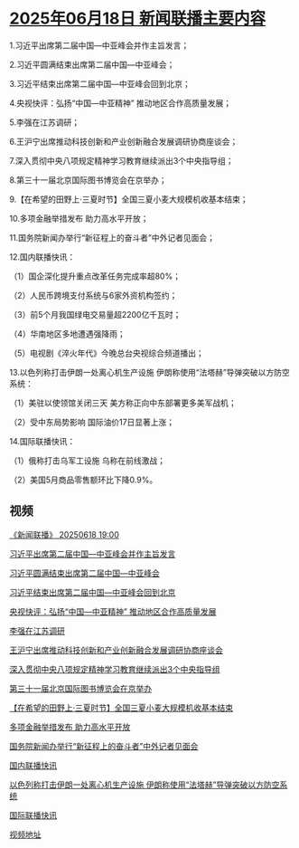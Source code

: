 # [2025年06月18日 新闻联播主要内容](https://tv.cctv.com/lm/xwlb/day/20250618.shtml)

1.习近平出席第二届中国—中亚峰会并作主旨发言；

2.习近平圆满结束出席第二届中国—中亚峰会；

3.习近平结束出席第二届中国—中亚峰会回到北京；

4.央视快评：弘扬“中国—中亚精神” 推动地区合作高质量发展；

5.李强在江苏调研；

6.王沪宁出席推动科技创新和产业创新融合发展调研协商座谈会；

7.深入贯彻中央八项规定精神学习教育继续派出3个中央指导组；

8.第三十一届北京国际图书博览会在京举办；

9.【在希望的田野上·三夏时节】全国三夏小麦大规模机收基本结束；

10.多项金融举措发布 助力高水平开放；

11.国务院新闻办举行“新征程上的奋斗者”中外记者见面会；

12.国内联播快讯：

（1）国企深化提升重点改革任务完成率超80%；

（2）人民币跨境支付系统与6家外资机构签约；

（3）前5个月我国绿电交易量超2200亿千瓦时；

（4）华南地区多地遭遇强降雨；

（5）电视剧《淬火年代》今晚总台央视综合频道播出；

13.以色列称打击伊朗一处离心机生产设施 伊朗称使用“法塔赫”导弹突破以方防空系统：

（1）美驻以使领馆关闭三天 美方称正向中东部署更多美军战机；

（2）受中东局势影响 国际油价17日显著上涨；

14.国际联播快讯：

（1）俄称打击乌军工设施 乌称在前线激战；

（2）美国5月商品零售额环比下降0.9%。

## 视频

[《新闻联播》 20250618 19:00](https://tv.cctv.com/2025/06/18/VIDE5f3tH96QC0MWlsXTfwy6250618.shtml)

[习近平出席第二届中国—中亚峰会并作主旨发言](https://tv.cctv.com/2025/06/18/VIDEjfCMgIR6d3us2iZawzeN250618.shtml)

[习近平圆满结束出席第二届中国—中亚峰会](https://tv.cctv.com/2025/06/18/VIDEc9uzgaq2W7vyRX2kfxyU250618.shtml)

[习近平结束出席第二届中国—中亚峰会回到北京](https://tv.cctv.com/2025/06/18/VIDEoswpF2DYEdQRGs8D1roE250618.shtml)

[央视快评：弘扬“中国—中亚精神” 推动地区合作高质量发展](https://tv.cctv.com/2025/06/18/VIDEknF7NaSfj7zPJeh8LNKg250618.shtml)

[李强在江苏调研](https://tv.cctv.com/2025/06/18/VIDEx3tcwIISd1P82nugJMlB250618.shtml)

[王沪宁出席推动科技创新和产业创新融合发展调研协商座谈会](https://tv.cctv.com/2025/06/18/VIDED9oVCv2jlSIZjHu4w7TY250618.shtml)

[深入贯彻中央八项规定精神学习教育继续派出3个中央指导组](https://tv.cctv.com/2025/06/18/VIDEZ3Pc2cxIF9DRQyZ07q0p250618.shtml)

[第三十一届北京国际图书博览会在京举办](https://tv.cctv.com/2025/06/18/VIDEza3QjwYN3ZN2CCFWtCIv250618.shtml)

[【在希望的田野上·三夏时节】全国三夏小麦大规模机收基本结束](https://tv.cctv.com/2025/06/18/VIDEyFHOhohp8IkRmIlfKFsv250618.shtml)

[多项金融举措发布 助力高水平开放](https://tv.cctv.com/2025/06/18/VIDEA2BjhvhIqBDlf9ghELw8250618.shtml)

[国务院新闻办举行“新征程上的奋斗者”中外记者见面会](https://tv.cctv.com/2025/06/18/VIDE0eWq0tsbvNu6FlsnyPgf250618.shtml)

[国内联播快讯](https://tv.cctv.com/2025/06/18/VIDE2XkmkrB0QATGi7pmYItw250618.shtml)

[以色列称打击伊朗一处离心机生产设施 伊朗称使用“法塔赫”导弹突破以方防空系统](https://tv.cctv.com/2025/06/18/VIDEpCYvYe77NrZjvtsR4vfo250618.shtml)

[国际联播快讯](https://tv.cctv.com/2025/06/18/VIDEKSgIGzLNbjD0GZ6NRQqL250618.shtml)

[视频地址](https://tv.cctv.com/lm/xwlb/day/20250618.shtml) 

